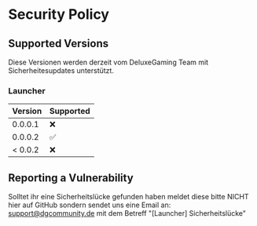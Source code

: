 # Security Policy

## Supported Versions

Diese Versionen werden derzeit vom DeluxeGaming Team mit Sicherheitesupdates unterstützt.

### Launcher

| Version | Supported          |
| ------- | ------------------ |
| 0.0.0.1   | :x: |
| 0.0.0.2   | :white_check_mark: |
| < 0.0.2   | :x:              |

## Reporting a Vulnerability

Solltet ihr eine Sicherheitslücke gefunden haben meldet diese bitte NICHT hier auf GitHub sondern sendet uns eine Email an: support@dgcommunity.de mit dem Betreff "[Launcher] Sicherheitslücke"
